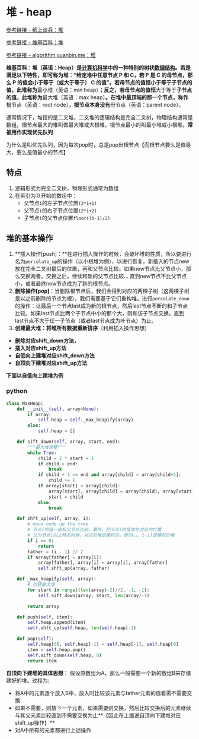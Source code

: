 # 堆 - heap

[参考链接 - 纸上谈兵：堆](https://www.cnblogs.com/vamei/archive/2013/03/20/2966612.html)

[参考链接 - 维基百科：堆](https://zh.wikipedia.org/wiki/%E5%A0%86%E7%A9%8D)

[参考链接 - algorithm.yuanbin.me：堆](https://algorithm.yuanbin.me/zh-hans/basics_data_structure/heap.html)

**维基百科：**堆（英语：Heap）**是[计算机科学](https://zh.wikipedia.org/wiki/%E8%AE%A1%E7%AE%97%E6%9C%BA%E7%A7%91%E5%AD%A6)中的一种特别的树状[数据结构](https://zh.wikipedia.org/wiki/%E6%95%B0%E6%8D%AE%E7%BB%93%E6%9E%84)。若是满足以下特性，即可称为堆：“给定堆中任意节点 P 和 C，若 P 是 C 的母节点，那么 P 的值会小于等于（或大于等于） C 的值”。若母节点的值恒**小于等于**子节点的值，此堆称为**最小堆（英语：min heap）**；反之，若母节点的值恒**大于等于**子节点的值，此堆称为**最大堆（英语：max heap）**。在堆中最顶端的那一个节点，称作**根节点（英语：root node）**，根节点本身没有**母节点（英语：parent node）。

通常情况下，堆指的是二叉堆，二叉堆的逻辑结构是完全二叉树，物理结构通常是数组。根节点最大的堆叫做最大堆或大根堆，根节点最小的叫最小堆或小根堆。**常被用作实现优先队列**

为什么是叫优先队列，因为每次pop时，总是pop出根节点【而根节点要么是值最大，要么是值最小的节点】

## 特点

1. 逻辑形式为完全二叉树，物理形式通常为数组
2. 在索引为０开始的数组中：
   - 父节点`i`的左子节点位置`(2*i+1)`
   - 父节点`i`的右子节点位置`(2*i+2)`
   - 子节点`i`的父节点位置`floor((i-1)/2)`

## 堆的基本操作

1. **插入操作[push]：**在进行插入操作的时候，会破坏堆的性质，所以要进行名为`percolate_up`的操作（以小根堆为例），以进行恢复。新插入的节点new放在完全二叉树最后的位置，再和父节点比较。如果new节点比父节点小，那么交换两者。交换之后，继续和新的父节点比较... 直到new节点不比父节点小，或者最终new节点成为了新的根节点。
2. **删除操作[pop]**：当删除根节点后，我们会得到对应的两棵子树（这两棵子树是以之前删除的节点为根），我们需要基于它们重构堆，进行`percolate_down`的操作：让最后一个节点last成为新的根节点，然后last节点不断的和子节点比较。如果last节点比两个子节点中小的那个大，则和该子节点交换。直到last节点不大于任一子节点（或者last节点成为叶节点）为止。
3. **创建最大堆：将堆所有数据重新排序**（利用插入操作思想）

- **删除对应shift_down方法，**
- **插入对应shift_up方法**
- **自低向上建堆对应shift_down方法**
- **自顶向下建堆对应shift_up方法**

**下面以自低向上建堆为例**

### python

```python
class MaxHeap:
    def __init__(self, array=None):
        if array:
            self.heap = self._max_heapify(array)
        else:
            self.heap = []

    def sift_down(self, array, start, end):
        """最大堆调整"""
        while True:
            child = 2 * start + 1
            if child > end:
                break
            if child + 1 <= end and array[child] < array[child+1]:
                child += 1
            if array[start] < array[child]:
                array[start], array[child] = array[child], array[start]
                start = child
            else:
                break

    def shft_up(self, array, i):
        # move node up the tree
        # 节点i的值一直和父节点比较。最终，把节点i的值放在对应的位置
        # 认为节点i向上移的时候，对应的堆是建好的，即[0。。。i-1]是建好的堆
        if i == 0:
            return
        father = (i - 1) // 2
        if array[father] < array[i]:
            array[father], array[i] = array[i], array[father]
            self.shft_up(array, father)

    def _max_heapify(self, array):
        # 创建最大堆
        for start in range((len(array)-2)//2, -1, -1):
            self.sift_down(array, start, len(array)-1)

        return array

    def push(self, item):
        self.heap.append(item)
        self.shft_up(self.heap, len(self.heap)-1)

    def pop(self):
        self.heap[0], self.heap[-1] = self.heap[-1], self.heap[0]
        item = self.heap.pop()
        self.sift_down(self.heap, 0)
        return item
```

**自顶向下建堆的具体思想**：
假设原数组为A，那么一般需要一个新的数组B来存储建好的堆。过程为:

- 将A中的元素逐个放入B中，放入时比较该元素与father元素的值看需不需要交换
- 如果不需要，则放下一个元素，如果需要则交换，然后比较交换后的元素继续与其父元素比较直到不需要交换为止**【因此在上面说自顶向下建堆对应shift_up操作】**
- 对A中所有的元素都进行上述操作
